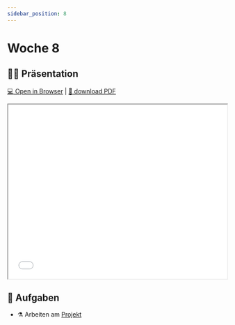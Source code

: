 ```yaml
---
sidebar_position: 8
---
```


# Woche 8

## :teacher: Präsentation

[:computer: Open in Browser](pathname:///slides/woche-8) | [:floppy_disk: download PDF](pathname:///slides/woche-8.pdf)

<iframe src="/bbzbl-modul-404/slides/woche-8" width="100%" height="400px"></iframe>

## :pencil: Aufgaben

- :alembic: Arbeiten am  [Projekt](../beurteilungen/lb2.md)
